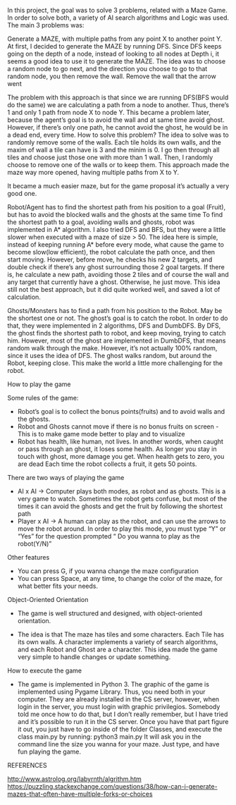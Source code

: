 

In this project, the goal was to solve 3 problems, related with a Maze Game. In order to solve both, a variety of AI search algorithms and Logic was used. The main 3 problems was:

Generate a MAZE, with multiple paths from any point X to another point Y.
At first, I decided to generate the MAZE by running DFS. Since DFS keeps going on the depth of a node, instead of looking to all nodes at Depth i, it seems a good idea to use it to generate the MAZE. The idea was to choose a random node to go next, and the direction you choose to go to that random node, you then remove the wall. 
Remove the wall that the arrow went  

The problem with this approach is that since we are running  DFS(BFS would do the same) we are calculating a path from a node to another. Thus, there’s 1 and only 1 path from node X to node Y. This became a problem later, because the agent’s goal is to avoid the wall and at same time avoid ghost. However, if there’s only one path, he cannot avoid the ghost, he would be in a dead end, every time. 
How to solve this problem?
The idea to solve was to randomly remove some of the walls. Each tile holds its own walls, and the maxim of wall a tile can have is 3 and the minim is 0. I go then through all tiles and choose just those one with more than 1 wall. Then, I randomly choose to remove one of the walls or to keep them. This approach made the maze way more opened, having multiple paths from X to Y. 

It became a much easier maze, but for the game proposal it’s actually a very good one.

Robot/Agent has to find the shortest path from his position to a goal (Fruit), but has to avoid the blocked walls and the ghosts at the same time
To find the shortest path to a goal, avoiding walls and ghosts, robot was implemented in A* algorithm. I also tried DFS and BFS, but they were a little slower when executed with a maze of size > 50. The idea here is simple, instead of keeping running A* before every mode, what cause the game to become slow(low efficient), the robot calculate the path once, and then start moving. However, before move, he checks his new 2 targets, and double check if there’s any ghost surrounding those 2 goal targets. If there is, he calculate a new path, avoiding those 2 tiles and of course the wall and any target that currently have a ghost. Otherwise, he just move. This idea still not the best approach, but it did quite worked well, and saved a lot of calculation. 

Ghosts/Monsters has to find a path from his position to the Robot. May be the shortest one or not.
The ghost’s goal is to catch the robot. In order to do that, they were implemented in 2 algorithms, DFS and DumbDFS. By DFS, the ghost finds the shortest path to robot, and keep moving, trying to catch him. However, most of the ghost are implemented in DumbDFS, that means random walk through the make. However, it’s not actually 100% random, since it uses the idea of DFS. The ghost walks random, but around the Robot, keeping close. This make the world a little more challenging for the robot.


How to play the game

Some rules of the game:
* Robot’s goal is to collect the bonus points(fruits) and to avoid walls and the ghosts.
* Robot and Ghosts cannot move if there is no bonus fruits on screen - This is to make game mode better to play and to visualize
* Robot has health, like human, not lives. In another words, when caught or pass through an ghost, it loses some health. As longer you stay in touch with ghost, more damage you get. When health gets to zero, you are dead
Each time the robot collects a fruit, it gets 50 points.

There are two ways of playing the game
* AI x AI → Computer plays both modes, as robot and as ghosts.  This is a very game to watch. Sometimes the robot gets confuse, but most of the times it can avoid the ghosts and get the fruit by following the shortest path
* Player x AI → A human can play as the robot, and can use the arrows to move the robot around. In order to play this mode, you must type “Y” or “Yes” for the question prompted “ Do you wanna to play as the robot(Y/N)” 

Other features
* You can press G, if you wanna change the maze configuration
* You can press Space, at any time, to change the color of the maze, for what better fits your needs.

Object-Oriented Orientation

* The game is well structured and designed, with object-oriented orientation.


* The idea is that The maze has tiles and some characters. Each Tile has its own walls. A character implements a variety of search algorithms, and each Robot and Ghost are a character. This idea made the game very simple to handle changes or update something.

How to execute the game

* The game is implemented in Python 3. The graphic of the game is implemented using Pygame Library. Thus, you need both in your computer. They are already installed in the CS server, however, when login in the server, you must login with graphic privilegios. Somebody told me once how to do that, but I don’t really remember, but I have tried and it’s possible to run it in the CS server. 
Once you have that part figure it out, you just have to go inside of the folder Classes, and execute the class main.py by running: python3 main.py
It will ask you in the command line the size you wanna for your maze. Just type, and have fun playing the game.



REFERENCES

http://www.astrolog.org/labyrnth/algrithm.htm
https://puzzling.stackexchange.com/questions/38/how-can-i-generate-mazes-that-often-have-multiple-forks-or-choices

